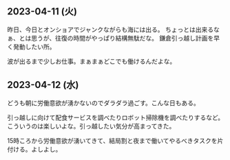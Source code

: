 ## 2023-04-11 (火)

昨日、今日とオンショアでジャンクながらも海には出る。
ちょっとは出来るなぁ、とは思うが、往復の時間がやっぱり結構無駄だな。
鎌倉引っ越し計画を早く発動したい所。

波が出るまで少しお仕事。まぁまぁどこでも働けるんだよな。

## 2023-04-12 (水)

どうも朝に労働意欲が湧かないのでダラダラ過ごす。こんな日もある。

引っ越しに向けて配食サービスを調べたりロボット掃除機を調べたりするなど。
こういうのは楽しいよな。引っ越したい気分が高まってきた。

15時ころから労働意欲が湧いてきて、結局割と夜まで働いてやるべきタスクを片付ける。よしよし。